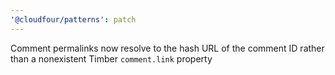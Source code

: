 ```yaml
---
'@cloudfour/patterns': patch
---
```


Comment permalinks now resolve to the hash URL of the comment ID rather than a nonexistent Timber `comment.link` property
